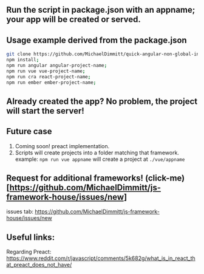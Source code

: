 ## Run the script in package.json with an appname; your app will be created or served.

## Usage example derived from the package.json
```bash
git clone https://github.com/MichaelDimmitt/quick-angular-non-global-install.git;
npm install;
npm run angular angular-project-name;
npm run vue vue-project-name;
npm run cra react-project-name;
npm run ember ember-project-name;
```

## Already created the app? No problem, the project will start the server!

## Future case
1) Coming soon! preact implementation.
1) Scripts will create projects into a folder matching that framework.
<br/> example: `npm run vue appname` will create a project at `./vue/appname`

## Request for additional frameworks! (click-me)[https://github.com/MichaelDimmitt/js-framework-house/issues/new]
issues tab: https://github.com/MichaelDimmitt/js-framework-house/issues/new

## Useful links:
Regarding Preact:
https://www.reddit.com/r/javascript/comments/5k682g/what_is_in_react_that_preact_does_not_have/
